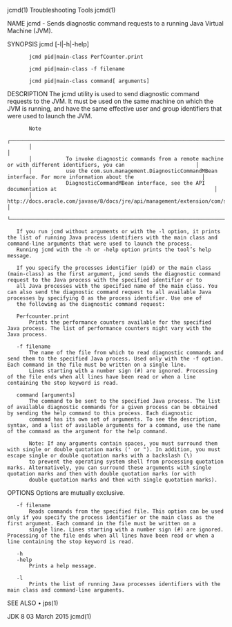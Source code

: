 jcmd(1)                                                                                     Troubleshooting Tools                                                                                     jcmd(1)

NAME
       jcmd - Sends diagnostic command requests to a running Java Virtual Machine (JVM).

SYNOPSIS
           jcmd [-l|-h|-help]

           jcmd pid|main-class PerfCounter.print

           jcmd pid|main-class -f filename

           jcmd pid|main-class command[ arguments]

DESCRIPTION
       The jcmd utility is used to send diagnostic command requests to the JVM. It must be used on the same machine on which the JVM is running, and have the same effective user and group identifiers that
       were used to launch the JVM.

           Note
           ┌────────────────────────────────────────────────────────────────────────────────────────────────────────────────────────────┐
           │                                                                                                                            │
           │           To invoke diagnostic commands from a remote machine or with different identifiers, you can                       │
           │           use the com.sun.management.DiagnosticCommandMBean interface. For more information about the                      │
           │           DiagnosticCommandMBean interface, see the API documentation at                                                   │
           │           http://docs.oracle.com/javase/8/docs/jre/api/management/extension/com/sun/management/DiagnosticCommandMBean.html │
           └────────────────────────────────────────────────────────────────────────────────────────────────────────────────────────────┘

       If you run jcmd without arguments or with the -l option, it prints the list of running Java process identifiers with the main class and command-line arguments that were used to launch the process.
       Running jcmd with the -h or -help option prints the tool’s help message.

       If you specify the processes identifier (pid) or the main class (main-class) as the first argument, jcmd sends the diagnostic command request to the Java process with the specified identifier or to
       all Java processes with the specified name of the main class. You can also send the diagnostic command request to all available Java processes by specifying 0 as the process identifier. Use one of
       the following as the diagnostic command request:

       Perfcounter.print
           Prints the performance counters available for the specified Java process. The list of performance counters might vary with the Java process.

       -f filename
           The name of the file from which to read diagnostic commands and send them to the specified Java process. Used only with the -f option. Each command in the file must be written on a single line.
           Lines starting with a number sign (#) are ignored. Processing of the file ends when all lines have been read or when a line containing the stop keyword is read.

       command [arguments]
           The command to be sent to the specified Java process. The list of available diagnostic commands for a given process can be obtained by sending the help command to this process. Each diagnostic
           command has its own set of arguments. To see the description, syntax, and a list of available arguments for a command, use the name of the command as the argument for the help command.

           Note: If any arguments contain spaces, you must surround them with single or double quotation marks (' or "). In addition, you must escape single or double quotation marks with a backslash (\)
           to prevent the operating system shell from processing quotation marks. Alternatively, you can surround these arguments with single quotation marks and then with double quotation marks (or with
           double quotation marks and then with single quotation marks).

OPTIONS
       Options are mutually exclusive.

       -f filename
           Reads commands from the specified file. This option can be used only if you specify the process identifier or the main class as the first argument. Each command in the file must be written on a
           single line. Lines starting with a number sign (#) are ignored. Processing of the file ends when all lines have been read or when a line containing the stop keyword is read.

       -h
       -help
           Prints a help message.

       -l
           Prints the list of running Java processes identifiers with the main class and command-line arguments.

SEE ALSO
       •   jps(1)

JDK 8                                                                                           03 March 2015                                                                                         jcmd(1)
